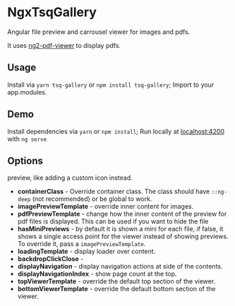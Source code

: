 # NgxTsqGallery

Angular file preview and carrousel viewer for images and pdfs.

It uses [ng2-pdf-viewer](https://github.com/VadimDez/ng2-pdf-viewer) to display pdfs.

## Usage

Install via `yarn tsq-gallery` or `npm install tsq-gallery`;
Import to your app.modules.

## Demo

Install dependencies via `yarn` or `npm install`;
Run locally at [localhost:4200](http://localhost:4200/) with `ng serve`

## Options

preview, like adding a custom icon instead.
- **containerClass** - Override container class. The class should have `::ng-deep` (not recommended) or be global to work. 
- **imagePreviewTemplate** - override inner content for images.
- **pdfPreviewTemplate** - change how the inner content of the preview for pdf files is displayed. This can be used if you want to hide the file
- **hasMiniPreviews** - by default it is shown a mini for each file, if false, it shows a single access point for the viewer instead of showing previews. To override it, pass a `imagePreviewTemplate`.
- **loadingTemplate** - display loader over content.
- **backdropClickClose** - 
- **displayNavigation** - display navigation actions at side of the contents.
- **displayNavigationIndex** - show page count at the top.
- **topViewerTemplate** - override the default top section of the viewer.
- **bottomViewerTemplate** - override the default bottom section of the viewer.



